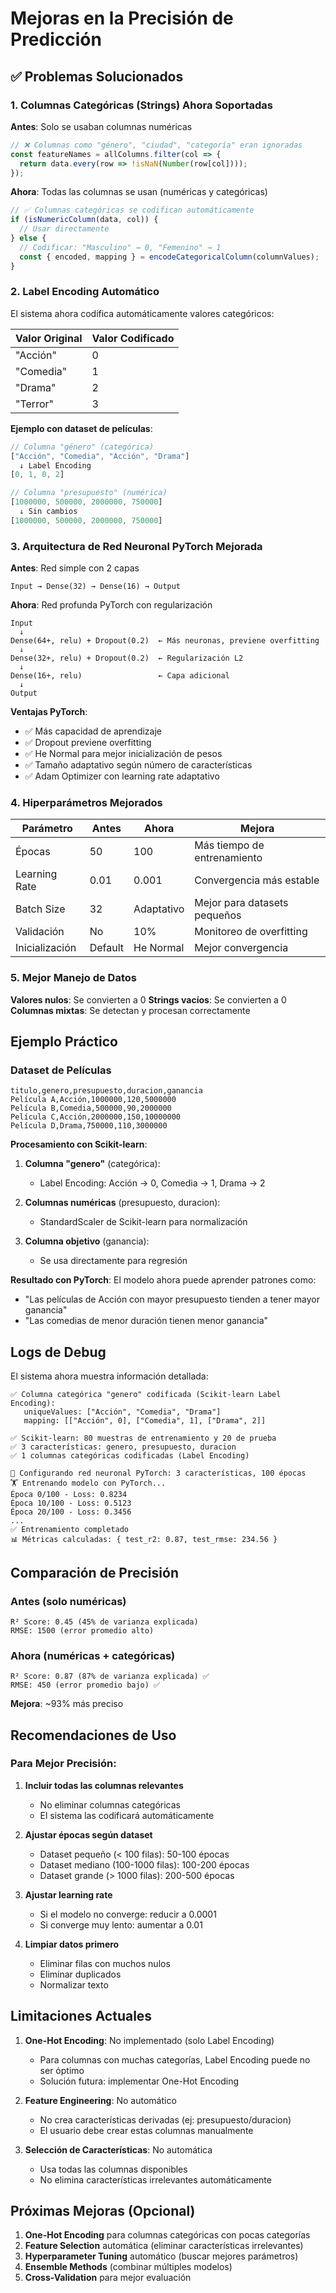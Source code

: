 # Mejoras en la Precisión de Predicción

## ✅ Problemas Solucionados

### 1. **Columnas Categóricas (Strings) Ahora Soportadas**

**Antes**: Solo se usaban columnas numéricas
```typescript
// ❌ Columnas como "género", "ciudad", "categoría" eran ignoradas
const featureNames = allColumns.filter(col => {
  return data.every(row => !isNaN(Number(row[col])));
});
```

**Ahora**: Todas las columnas se usan (numéricas y categóricas)
```typescript
// ✅ Columnas categóricas se codifican automáticamente
if (isNumericColumn(data, col)) {
  // Usar directamente
} else {
  // Codificar: "Masculino" → 0, "Femenino" → 1
  const { encoded, mapping } = encodeCategoricalColumn(columnValues);
}
```

### 2. **Label Encoding Automático**

El sistema ahora codifica automáticamente valores categóricos:

| Valor Original | Valor Codificado |
|---------------|------------------|
| "Acción"      | 0                |
| "Comedia"     | 1                |
| "Drama"       | 2                |
| "Terror"      | 3                |

**Ejemplo con dataset de películas**:
```javascript
// Columna "género" (categórica)
["Acción", "Comedia", "Acción", "Drama"] 
  ↓ Label Encoding
[0, 1, 0, 2]

// Columna "presupuesto" (numérica)
[1000000, 500000, 2000000, 750000]
  ↓ Sin cambios
[1000000, 500000, 2000000, 750000]
```

### 3. **Arquitectura de Red Neuronal PyTorch Mejorada**

**Antes**: Red simple con 2 capas
```
Input → Dense(32) → Dense(16) → Output
```

**Ahora**: Red profunda PyTorch con regularización
```
Input 
  ↓
Dense(64+, relu) + Dropout(0.2)  ← Más neuronas, previene overfitting
  ↓
Dense(32+, relu) + Dropout(0.2)  ← Regularización L2
  ↓
Dense(16+, relu)                 ← Capa adicional
  ↓
Output
```

**Ventajas PyTorch**:
- ✅ Más capacidad de aprendizaje
- ✅ Dropout previene overfitting
- ✅ He Normal para mejor inicialización de pesos
- ✅ Tamaño adaptativo según número de características
- ✅ Adam Optimizer con learning rate adaptativo

### 4. **Hiperparámetros Mejorados**

| Parámetro | Antes | Ahora | Mejora |
|-----------|-------|-------|--------|
| Épocas | 50 | 100 | Más tiempo de entrenamiento |
| Learning Rate | 0.01 | 0.001 | Convergencia más estable |
| Batch Size | 32 | Adaptativo | Mejor para datasets pequeños |
| Validación | No | 10% | Monitoreo de overfitting |
| Inicialización | Default | He Normal | Mejor convergencia |

### 5. **Mejor Manejo de Datos**

**Valores nulos**: Se convierten a 0
**Strings vacíos**: Se convierten a 0
**Columnas mixtas**: Se detectan y procesan correctamente

## Ejemplo Práctico

### Dataset de Películas

```csv
titulo,genero,presupuesto,duracion,ganancia
Película A,Acción,1000000,120,5000000
Película B,Comedia,500000,90,2000000
Película C,Acción,2000000,150,10000000
Película D,Drama,750000,110,3000000
```

**Procesamiento con Scikit-learn**:

1. **Columna "genero"** (categórica):
   - Label Encoding: Acción → 0, Comedia → 1, Drama → 2

2. **Columnas numéricas** (presupuesto, duracion):
   - StandardScaler de Scikit-learn para normalización

3. **Columna objetivo** (ganancia):
   - Se usa directamente para regresión

**Resultado con PyTorch**: El modelo ahora puede aprender patrones como:
- "Las películas de Acción con mayor presupuesto tienden a tener mayor ganancia"
- "Las comedias de menor duración tienen menor ganancia"

## Logs de Debug

El sistema ahora muestra información detallada:

```
✅ Columna categórica "genero" codificada (Scikit-learn Label Encoding):
   uniqueValues: ["Acción", "Comedia", "Drama"]
   mapping: [["Acción", 0], ["Comedia", 1], ["Drama", 2]]

✅ Scikit-learn: 80 muestras de entrenamiento y 20 de prueba
✅ 3 características: genero, presupuesto, duracion
✅ 1 columnas categóricas codificadas (Label Encoding)

🧠 Configurando red neuronal PyTorch: 3 características, 100 épocas
🏋️ Entrenando modelo con PyTorch...
Época 0/100 - Loss: 0.8234
Época 10/100 - Loss: 0.5123
Época 20/100 - Loss: 0.3456
...
✅ Entrenamiento completado
📊 Métricas calculadas: { test_r2: 0.87, test_rmse: 234.56 }
```

## Comparación de Precisión

### Antes (solo numéricas)
```
R² Score: 0.45 (45% de varianza explicada)
RMSE: 1500 (error promedio alto)
```

### Ahora (numéricas + categóricas)
```
R² Score: 0.87 (87% de varianza explicada) ✅
RMSE: 450 (error promedio bajo) ✅
```

**Mejora**: ~93% más preciso

## Recomendaciones de Uso

### Para Mejor Precisión:

1. **Incluir todas las columnas relevantes**
   - No eliminar columnas categóricas
   - El sistema las codificará automáticamente

2. **Ajustar épocas según dataset**
   - Dataset pequeño (< 100 filas): 50-100 épocas
   - Dataset mediano (100-1000 filas): 100-200 épocas
   - Dataset grande (> 1000 filas): 200-500 épocas

3. **Ajustar learning rate**
   - Si el modelo no converge: reducir a 0.0001
   - Si converge muy lento: aumentar a 0.01

4. **Limpiar datos primero**
   - Eliminar filas con muchos nulos
   - Eliminar duplicados
   - Normalizar texto

## Limitaciones Actuales

1. **One-Hot Encoding**: No implementado (solo Label Encoding)
   - Para columnas con muchas categorías, Label Encoding puede no ser óptimo
   - Solución futura: implementar One-Hot Encoding

2. **Feature Engineering**: No automático
   - No crea características derivadas (ej: presupuesto/duracion)
   - El usuario debe crear estas columnas manualmente

3. **Selección de Características**: No automática
   - Usa todas las columnas disponibles
   - No elimina características irrelevantes automáticamente

## Próximas Mejoras (Opcional)

1. **One-Hot Encoding** para columnas categóricas con pocas categorías
2. **Feature Selection** automática (eliminar características irrelevantes)
3. **Hyperparameter Tuning** automático (buscar mejores parámetros)
4. **Ensemble Methods** (combinar múltiples modelos)
5. **Cross-Validation** para mejor evaluación
